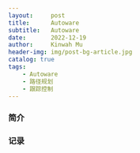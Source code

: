 ```yaml
---
layout:     post
title:      Autoware
subtitle:   Autoware
date:       2022-12-19
author:     Kinwah Mu
header-img: img/post-bg-article.jpg
catalog: true
tags:
    - Autoware
    - 路径规划
    - 跟踪控制
---
```


### 简介

### 记录